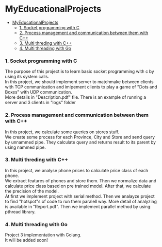 # MyEducationalProjects

- [MyEducationalProjects](#myeducationalprojects)
    - [1. Socket programming with C](#1-socket-programming-with-c)
    - [2. Process management and communication between them with C++](#2-process-management-and-communication-between-them-with-c)
    - [3. Multi threding with C++](#3-multi-threding-with-c)
    - [4. Multi threading with Go](#4-multi-threading-with-go)
### 1. Socket programming with C

The purpose of this project is to learn basic socket programming with c by using its system calls. <br>
In this project, we should implement server to matchmake between clients with TCP communication and imlpement clients to play a game of "Dots and Boxes" with UDP communication.<br>
More details in "Description.pdf" file. There is an example of running a server and 3 clients in "logs" folder <br>

### 2. Process management and communication between them with C++

In this project, we calculate some queries on stores stuff. <br>
We create some process for each Province, City and Store and send query by unnammed pipe. They calculate query and returns result to its parent by using nammed pipe. <br>

### 3. Multi threding with C++

In this project, we analyse phone prices to calculate price class of each phone. <br>
We extract features of phones and store them. Then we normalize data and calculate price class based on pre trained model. After that, we calculate the precision of the model. <br>
At first we implement project with serial method. Then we analayze project to find "hotspot"s of code to run them paralell way. More detail of analyzing is available in "Report.pdf". Then we implement parallel method by using pthread library. <br>

### 4. Multi threading with Go

Project 3 implementation with Golang. <br>
It will be added soon! <br>